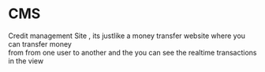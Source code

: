 # CMS
Credit management Site , its justlike a money transfer website where you can transfer money <br>from from one user to another and the you can see the realtime transactions<br> in the view 
